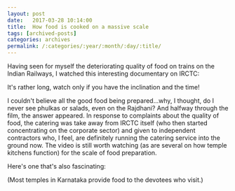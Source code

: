 ```yaml
---
layout: post
date:	2017-03-28 10:14:00
title:  How food is cooked on a massive scale
tags: [archived-posts]
categories: archives
permalink: /:categories/:year/:month/:day/:title/
---
```

Having seen for myself the deteriorating quality of food on trains on the Indian Railways, I watched this interesting documentary on IRCTC:


<lj-embed id="1438"/>

It's rather long, watch only if you have the inclination and the time!

I couldn't believe all the good food being prepared...why, I thought, do I never see phulkas or salads, even on the Rajdhani? And halfway through the film, the answer appeared. In response to complaints about the quality of food, the catering was take away from IRCTC itself (who then started concentrating on the corporate sector) and given to independent contractors who, I feel, are definitely running the catering service into the ground now. The video is still worth watching (as are several on how temple kitchens function) for the scale of food preparation.

Here's one that's also fascinating:

<lj-embed id="1439"/>

(Most temples in Karnataka provide food to the devotees who visit.)
